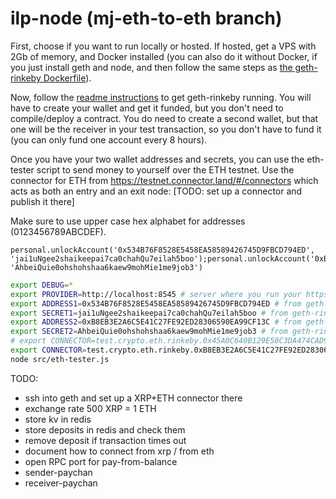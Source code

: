 # ilp-node (mj-eth-to-eth branch)

First, choose if you want to run locally or hosted. If hosted, get a VPS with 2Gb of memory, and Docker installed (you can also do it without
Docker, if you just install geth and node, and then follow the same steps as [the geth-rinkeby Dockerfile](https://github.com/michielbdejong/geth-rinkeby-docker)).

Now, follow the [readme instructions](https://github.com/michielbdejong/geth-rinkeby-docker) to get geth-rinkeby running. You will have to create
your wallet and get it funded, but you don't need to compile/deploy a contract. You do need to create a second wallet, but that one will be the
receiver in your test transaction, so you don't have to fund it (you can only fund one account every 8 hours).

Once you have your two wallet addresses and secrets, you can use the eth-tester script
to send money to yourself over the ETH testnet. Use the connector for ETH from https://testnet.connector.land/#/connectors
which acts as both an entry and an exit node: [TODO: set up a connector and publish it there]

Make sure to use upper case hex alphabet for addresses (0123456789ABCDEF).

```
personal.unlockAccount('0x534B76F8528E5458EA58589426745D9FBCD794ED', 'jai1uNgee2shaikeepai7ca0chahQu7eilah5boo');personal.unlockAccount('0xB8EB3E2A6C5E41C27FE92ED28306590EA99CF13C', 'AhbeiQuie0ohshohshaa6kaew9mohMie1me9job3')
```

```sh
export DEBUG=*
export PROVIDER=http://localhost:8545 # server where you run your https://github.com/michielbdejong/geth-rinkeby-docker instance
export ADDRESS1=0x534B76F8528E5458EA58589426745D9FBCD794ED # from geth-rinkeby-docker instructions
export SECRET1=jai1uNgee2shaikeepai7ca0chahQu7eilah5boo # from geth-rinkeby-docker instructions
export ADDRESS2=0xB8EB3E2A6C5E41C27FE92ED28306590EA99CF13C # from geth-rinkeby-docker instructions
export SECRET2=AhbeiQuie0ohshohshaa6kaew9mohMie1me9job3 # from geth-rinkeby-docker instructions
# export CONNECTOR=test.crypto.eth.rinkeby.0x45A0C640B129E50C3DA474CAD9936DFD7D77868F # from https://testnet.connector.land/#connectors
export CONNECTOR=test.crypto.eth.rinkeby.0xB8EB3E2A6C5E41C27FE92ED28306590EA99CF13C
node src/eth-tester.js
```

TODO:
* ssh into geth and set up a XRP+ETH connector there
* exchange rate 500 XRP = 1 ETH
* store kv in redis
* store deposits in redis and check them
* remove deposit if transaction times out
* document how to connect from xrp / from eth
* open RPC port for pay-from-balance
* sender-paychan
* receiver-paychan
